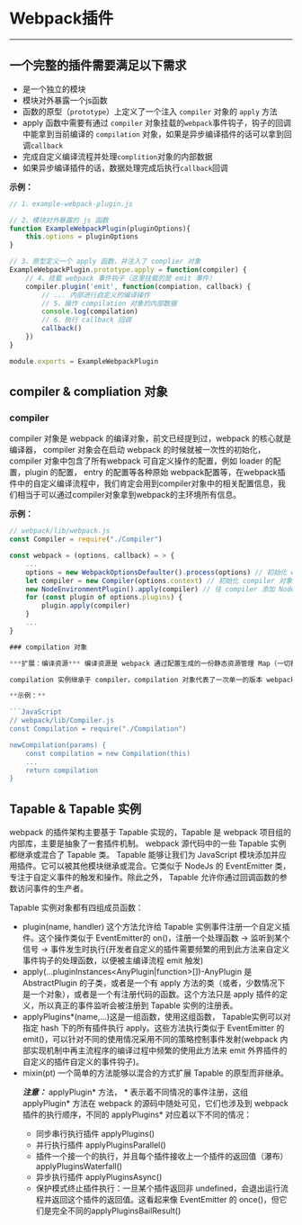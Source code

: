 # Webpack插件

---

## 一个完整的插件需要满足以下需求

+ 是一个独立的模块
+ 模块对外暴露一个js函数
+ 函数的原型（`prototype`）上定义了一个注入 `compiler` 对象的 `apply` 方法
+ apply 函数中需要有通过 `compiler` 对象挂载的`webpack`事件钩子，钩子的回调中能拿到当前编译的 `compilation` 对象，如果是异步编译插件的话可以拿到回调`callback`
+ 完成自定义编译流程并处理`complition`对象的内部数据
+ 如果异步编译插件的话，数据处理完成后执行`callback`回调

**示例：**

```JavaScript
// 1、example-webpack-plugin.js

// 2、模块对外暴露的 js 函数
function ExampleWebpackPlugin(pluginOptions){
	this.options = pluginOptions
}

// 3、原型定义一个 apply 函数，并注入了 complier 对象
ExampleWebpackPlugin.prototype.apply = function(compiler) {
	// 4、挂载 webpack 事件钩子（这里挂载的是 emit 事件）
	compiler.plugin('emit', function(compiation, callback) {
		// ... 内部进行自定义的编译操作
		// 5、操作 compilation 对象的内部数据
		console.log(compilation)
		// 6、执行 callback 回调
		callback()
	})
}

module.exports = ExampleWebpackPlugin
```

## compiler & compliation 对象

### compiler

compiler 对象是 webpack 的编译对象，前文已经提到过，webpack 的核心就是编译器， compiler 对象会在启动 webpack 的时候就被一次性的初始化， compiler 对象中包含了所有webpack 可自定义操作的配置，例如 loader 的配置，plugin 的配置， entry 的配置等各种原始 webpack配置等，在webpack插件中的自定义编译流程中，我们肯定会用到compiler对象中的相关配置信息，我们相当于可以通过compiler对象拿到webpack的主环境所有信息。

**示例：**

```JavaScript
// webpack/lib/webpack.js
const Compiler = require("./Compiler")

const webpack = (options, callback) = > {
	...
	options = new WebpackOptionsDefaulter().process(options) // 初始化 webpack 各配置参数
	let compiler = new Compiler(options.context) // 初始化 compiler 对象，这里options.context 为process.cwd() // 往compiler 添加初始化参数
	new NodeEnvironmentPlugin().apply(compiler) // 往 compiler 添加 Node 环境相关方法
	for (const plugin of options.plugins) {
		plugin.apply(compiler)
	}
	...
}

### compilation 对象

***扩展：编译资源*** 编译资源是 webpack 通过配置生成的一份静态资源管理 Map（一切都在内存中保存），以 key-value 的形式描述一个 webpack 打包后的文件，编译资源就是这一个个 key-value组成的Map。而编译资源就是需要由 compilation 对象生成的。

compilation 实例继承于 compiler，compilation 对象代表了一次单一的版本 webpack 构建和生成编译资源的过程。当运行 webpack 开发环境中间件时，每当检测到一个文件变化，一次新的编译将被创建，从而生成一组新的编译资源以及新的 compilation 对象。一个 compilation 对象包含了 当前的模块资源、编译生成资源、变化的文件、以及被跟踪依赖的状态信息。编译对象也提供了很多关键点回调供插件做自定义处理时选择使用。

**示例：**

```JavaScript
// webpack/lib/Compiler.js
const Compilation = require("./Compilation")

newCompilation(params) {
	const compilation = new Compilation(this)
	...
	return compilation
}
```

## Tapable & Tapable 实例

webpack 的插件架构主要基于 Tapable 实现的，Tapable 是 webpack 项目组的内部库，主要是抽象了一套插件机制。 webpack 源代码中的一些 Tapable 实例都继承或混合了 Tapable 类。 Tapable 能够让我们为 JavaScript 模块添加并应用插件。它可以被其他模块继承或混合。它类似于 NodeJs 的 EventEmitter 类，专注于自定义事件的触发和操作。除此之外， Tapable 允许你通过回调函数的参数访问事件的生产者。

Tapable 实例对象都有四组成员函数：

+ plugin(name<string>, handler<function>) 这个方法允许给 Tapable 实例事件注册一个自定义插件。这个操作类似于 EventEmitter的 on()，注册一个处理函数 -> 监听到某个信号 -> 事件发生时执行(开发者自定义的插件需要频繁的用到此方法来自定义事件钩子的处理函数，以便被主编译流程 emit 触发)
+ apply(...pluginInstances<AnyPlugin|function>[])-AnyPlugin 是AbstractPlugin 的子类，或者是一个有 apply 方法的类（或者，少数情况下是一个对象），或者是一个有注册代码的函数。这个方法只是 apply 插件的定义，所以真正的事件监听会被注册到 Tapable 实例的注册表。
+ applyPlugins*(name<string>,...)这是一组函数，使用这组函数， Tapable实例可以对指定 hash 下的所有插件执行 apply。这些方法执行类似于 EventEmitter 的 emit()，可以针对不同的使用情况采用不同的策略控制事件发射(webpack 内部实现机制中再主流程序的编译过程中频繁的使用此方法来 emit 外界插件的自定义的插件自定义的事件钩子)。
+ mixin(pt<Object>) 一个简单的方法能够以混合的方式扩展 Tapable 的原型而非继承。

***注意：*** applyPlugin* 方法， * 表示着不同情况的事件注册，这组 applyPlugin* 方法在 webpack 的源码中随处可见，它们也涉及到 webpack 插件的执行顺序，不同的 applyPlugins* 对应着以下不同的情况： 

+ 同步串行执行插件 applyPlugins()
+ 并行执行插件 applyPluginsParallel()
+ 插件一个接一个的执行，并且每个插件接收上一个插件的返回值（瀑布）applyPluginsWaterfall()
+ 异步执行插件 applyPluginsAsync()
+ 保护模式终止插件执行：一旦某个插件返回非 undefined，会退出运行流程并返回这个插件的返回值。这看起来像 EventEmitter 的 once()，但它们是完全不同的applyPluginsBailResult() 